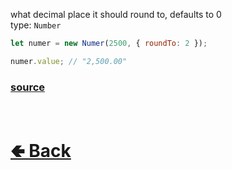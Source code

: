 what decimal place it should round to, defaults to 0<br>
type: `Number`<br>

```js
let numer = new Numer(2500, { roundTo: 2 });

numer.value; // "2,500.00"
```

### [source](https://github.com/paigeroid/noscord.js/blob/main/src/Services/UtilService/custard/Numer.js)


<br> <h1> [🢀 Back](https://github.com/paigeroid/noscord.js/wiki/Util.Numer) </h1>